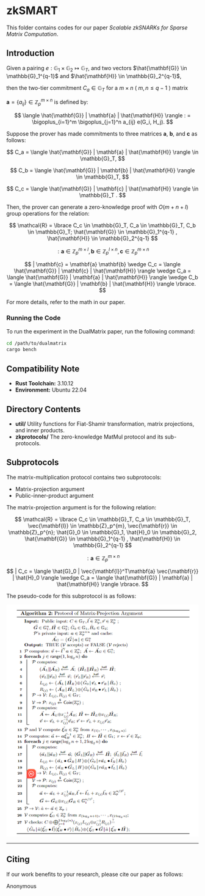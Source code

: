 # zkSMART

This folder contains codes for our paper
*Scalable zkSNARKs for Sparse Matrix Computation*.

## Introduction

Given a pairing
$e: \mathbb{G}_1 \times \mathbb{G}_2 \mapsto \mathbb{G}_T$, 
and two vectors 
$\hat{\mathbf{G}} \in \mathbb{G}_1^{q-1}$ 
and 
$\hat{\mathbf{H}} \in \mathbb{G}_2^{q-1}$,

then the two-tier commitment $C_a \in \mathbb{G}_T$ for a $m \times n$ ( $m,n \le q-1$ ) matrix 

$\mathbf{a} = \lbrace a_{ij} \rbrace \in \mathbb{Z}_p^{m\times n}$ is defined by:

$$
\langle \hat{\mathbf{G}}  |  \mathbf{a}   |  \hat{\mathbf{H}} \rangle
: = \bigoplus_{i=1}^m \bigoplus_{j=1}^n a_{ij} e(G_i, H_j).
$$ 

Suppose the prover has made commitments to three matrices 
$\mathbf{a}$, $\mathbf{b}$, and $\mathbf{c}$ as follows:

$$ 
C_a = \langle \hat{\mathbf{G}}  |  \mathbf{a}   |  \hat{\mathbf{H}} \rangle 
\in \mathbb{G}_T, 
$$

$$
C_b =  \langle \hat{\mathbf{G}}  |  \mathbf{b}   |  \hat{\mathbf{H}} \rangle 
\in \mathbb{G}_T,
$$

$$
C_c =  \langle \hat{\mathbf{G}}  |  \mathbf{c}  |  \hat{\mathbf{H}} \rangle
\in \mathbb{G}_T .
$$

Then, the prover can generate a zero-knowledge proof with $O(m+n+l)$ group operations
for the relation:

$$
\mathcal{R} = \lbrace
     C_c \in \mathbb{G}_T, C_a \in \mathbb{G}_T, C_b \in \mathbb{G}_T;
    \hat{\mathbf{G}} \in \mathbb{G}_1^{q-1} , \hat{\mathbf{H}} \in \mathbb{G}_2^{q-1} 
$$

$$
: \mathbf{a} \in \mathbb{Z}_p^{m\times l},
    \mathbf{b} \in \mathbb{Z}_p^{l \times n},
    \mathbf{c} \in \mathbb{Z}_p^{m \times n}
$$

$$
| \mathbf{c} = \mathbf{a} \mathbf{b} 
    \wedge C_c =
     \langle \hat{\mathbf{G}}  |  \mathbf{c}   |  \hat{\mathbf{H}} \rangle
    \wedge C_a =
     \langle \hat{\mathbf{G}}  |  \mathbf{a}   |  \hat{\mathbf{H}} \rangle
    \wedge C_b =
     \langle \hat{\mathbf{G}}  |  \mathbf{b}   |  \hat{\mathbf{H}} \rangle     
\rbrace.
$$

For more details, refer to the math in our paper. 

### Running the Code

To run the experiment in the DualMatrix paper, run the following command:
```bash
cd /path/to/dualmatrix
cargo bench
```

## Compatibility Note

- **Rust Toolchain:** 3.10.12
- **Environment:** Ubuntu 22.04


## Directory Contents

- **util/** Utility functions for Fiat-Shamir transformation, matrix projections, and inner products.
- **zkprotocols/** The zero-knowledge MatMul protocol and its sub-protocols.


## Subprotocols

The matrix-multiplication protocol contains two subprotocols:
- Matrix-projection argument
- Public-inner-product argument

The matrix-projection argument is for the following relation:

$$
\mathcal{R} = \lbrace
     C_c \in \mathbb{G}_T, C_a \in \mathbb{G}_T, 
     \vec{\mathbf{l}} \in \mathbb{Z}_p^{m}, \vec{\mathbf{r}} \in \mathbb{Z}_p^{n};
     \hat{G}_0 \in \mathbb{G}_1, \hat{H}_0 \in \mathbb{G}_2,
    \hat{\mathbf{G}} \in \mathbb{G}_1^{q-1} , \hat{\mathbf{H}} \in \mathbb{G}_2^{q-1} 
$$

$$
: \mathbf{a} \in \mathbb{Z}_p^{m \times n}
$$

$$
|   C_c =
     \langle \hat{G}_0  |  \vec{\mathbf{l}}^T\mathbf{a} \vec{\mathbf{r}}  |  \hat{H}_0 \rangle
    \wedge C_a =
     \langle \hat{\mathbf{G}}  |  \mathbf{a}   |  \hat{\mathbf{H}} \rangle 
\rbrace.
$$

The pseudo-code for this subprotocol is as follows:

![alg](assets/proj.png)

--- 

## Citing

If our work benefits to your research, please cite our paper as follows:

Anonymous

